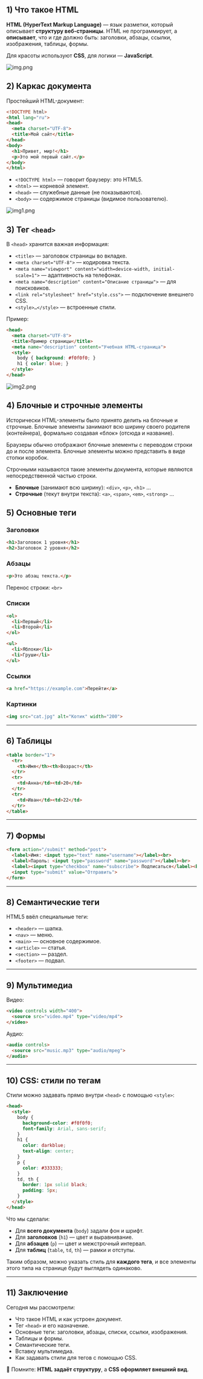 ## 1) Что такое HTML

**HTML (HyperText Markup Language)** — язык разметки, который описывает **структуру веб-страницы**.
HTML не программирует, а **описывает**, что и где должно быть: заголовки, абзацы, ссылки, изображения, таблицы, формы.

Для красоты используют **CSS**, для логики — **JavaScript**.



![img.png](./assets/img.png)

## 2) Каркас документа

Простейший HTML-документ:

```html
<!DOCTYPE html>
<html lang="ru">
<head>
  <meta charset="UTF-8">
  <title>Мой сайт</title>
</head>
<body>
  <h1>Привет, мир!</h1>
  <p>Это мой первый сайт.</p>
</body>
</html>
```

* `<!DOCTYPE html>` — говорит браузеру: это HTML5.
* `<html>` — корневой элемент.
* `<head>` — служебные данные (не показываются).
* `<body>` — содержимое страницы (видимое пользователю).

![img1.png](./assets/fdsfdsf.png)


## 3) Тег `<head>`

В `<head>` хранится важная информация:

* `<title>` — заголовок страницы во вкладке.
* `<meta charset="UTF-8">` — кодировка текста.
* `<meta name="viewport" content="width=device-width, initial-scale=1">` — адаптивность на телефонах.
* `<meta name="description" content="Описание страницы">` — для поисковиков.
* `<link rel="stylesheet" href="style.css">` — подключение внешнего CSS.
* `<style>…</style>` — встроенные стили.

Пример:

```html
<head>
  <meta charset="UTF-8">
  <title>Пример страницы</title>
  <meta name="description" content="Учебная HTML-страница">
  <style>
    body { background: #f0f0f0; }
    h1 { color: blue; }
  </style>
</head>
```

![img2.png](./assets/lkjhfcxs.png)



## 4) Блочные и строчные элементы

Исторически HTML-элементы было принято делить на блочные и строчные. Блочные элементы занимают всю ширину своего родителя (контейнера), формально создавая «блок» (отсюда и название).

Браузеры обычно отображают блочные элементы с переводом строки до и после элемента. Блочные элементы можно представить в виде стопки коробок. 

Строчными называются такие элементы документа, которые являются непосредственной частью строки.

* **Блочные** (занимают всю ширину): `<div>`, `<p>`, `<h1>` …
* **Строчные** (текут внутри текста): `<a>`, `<span>`, `<em>`, `<strong>` …



## 5) Основные теги

### Заголовки

```html
<h1>Заголовок 1 уровня</h1>
<h2>Заголовок 2 уровня</h2>
```

### Абзацы

```html
<p>Это абзац текста.</p>
```

Перенос строки: `<br>`

### Списки

```html
<ol>
  <li>Первый</li>
  <li>Второй</li>
</ol>

<ul>
  <li>Яблоки</li>
  <li>Груши</li>
</ul>
```

### Ссылки

```html
<a href="https://example.com">Перейти</a>
```

### Картинки

```html
<img src="cat.jpg" alt="Котик" width="200">
```

---

## 6) Таблицы

```html
<table border="1">
  <tr>
    <th>Имя</th><th>Возраст</th>
  </tr>
  <tr>
    <td>Анна</td><td>20</td>
  </tr>
  <tr>
    <td>Иван</td><td>22</td>
  </tr>
</table>
```

---

## 7) Формы

```html
<form action="/submit" method="post">
  <label>Имя: <input type="text" name="username"></label><br>
  <label>Пароль: <input type="password" name="password"></label><br>
  <label><input type="checkbox" name="subscribe"> Подписаться</label><br>
  <input type="submit" value="Отправить">
</form>
```

---

## 8) Семантические теги

HTML5 ввёл специальные теги:

* `<header>` — шапка.
* `<nav>` — меню.
* `<main>` — основное содержимое.
* `<article>` — статья.
* `<section>` — раздел.
* `<footer>` — подвал.

---

## 9) Мультимедиа

Видео:

```html
<video controls width="400">
  <source src="video.mp4" type="video/mp4">
</video>
```

Аудио:

```html
<audio controls>
  <source src="music.mp3" type="audio/mpeg">
</audio>
```

---

## 10) CSS: стили по тегам

Стили можно задавать прямо внутри `<head>` с помощью `<style>`:

```html
<head>
  <style>
    body {
      background-color: #f0f0f0;
      font-family: Arial, sans-serif;
    }
    h1 {
      color: darkblue;
      text-align: center;
    }
    p {
      color: #333333;
    }
    td, th {
      border: 1px solid black;
      padding: 5px;
    }
  </style>
</head>
```

Что мы сделали:

* Для **всего документа** (`body`) задали фон и шрифт.
* Для **заголовков** (`h1`) — цвет и выравнивание.
* Для **абзацев** (`p`) — цвет и межстрочный интервал.
* Для **таблиц** (`table`, `td`, `th`) — рамки и отступы.

Таким образом, можно указать стиль для **каждого тега**, и все элементы этого типа на странице будут выглядеть одинаково.

---

## 11) Заключение

Сегодня мы рассмотрели:

* Что такое HTML и как устроен документ.
* Тег `<head>` и его назначение.
* Основные теги: заголовки, абзацы, списки, ссылки, изображения.
* Таблицы и формы.
* Семантические теги.
* Вставку мультимедиа.
* Как задавать стили для тегов с помощью CSS.

📌 Помните: **HTML задаёт структуру**, а **CSS оформляет внешний вид**.


